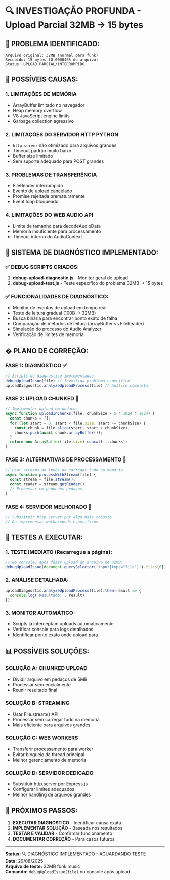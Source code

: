 # 🔍 INVESTIGAÇÃO PROFUNDA - Upload Parcial 32MB → 15 bytes

## 🚨 PROBLEMA IDENTIFICADO:
```
Arquivo original: 32MB (normal para funk)
Recebido: 15 bytes (0.000046% do arquivo)
Status: UPLOAD PARCIAL/INTERROMPIDO
```

## 🎯 POSSÍVEIS CAUSAS:

### 1. **LIMITAÇÕES DE MEMÓRIA**
- ArrayBuffer limitado no navegador
- Heap memory overflow  
- V8 JavaScript engine limits
- Garbage collection agressivo

### 2. **LIMITAÇÕES DO SERVIDOR HTTP PYTHON**
- `http.server` não otimizado para arquivos grandes
- Timeout padrão muito baixo
- Buffer size limitado
- Sem suporte adequado para POST grandes

### 3. **PROBLEMAS DE TRANSFERÊNCIA**
- FileReader interrompido
- Evento de upload cancelado
- Promise rejeitada prematuramente
- Event loop bloqueado

### 4. **LIMITAÇÕES DO WEB AUDIO API**
- Limite de tamanho para decodeAudioData
- Memoria insuficiente para processamento
- Timeout interno do AudioContext

## 🔬 SISTEMA DE DIAGNÓSTICO IMPLEMENTADO:

### ✅ DEBUG SCRIPTS CRIADOS:
1. **debug-upload-diagnostic.js** - Monitor geral de upload
2. **debug-upload-test.js** - Teste específico do problema 32MB → 15 bytes

### ✅ FUNCIONALIDADES DE DIAGNÓSTICO:
- Monitor de eventos de upload em tempo real
- Teste de leitura gradual (100B → 32MB)
- Busca binária para encontrar ponto exato de falha
- Comparação de métodos de leitura (arrayBuffer vs FileReader)
- Simulação do processo do Audio Analyzer
- Verificação de limites de memoria

## �️ PLANO DE CORREÇÃO:

### FASE 1: DIAGNÓSTICO ✅
```javascript
// Scripts de diagnóstico implementados
debugUploadIssue(file) // Investiga problema específico
uploadDiagnostic.analyzeUploadProcess(file) // Análise completa
```

### FASE 2: UPLOAD CHUNKED 🔄
```javascript
// Implementar upload em pedaços
async function uploadInChunks(file, chunkSize = 5 * 1024 * 1024) {
  const chunks = [];
  for (let start = 0; start < file.size; start += chunkSize) {
    const chunk = file.slice(start, start + chunkSize);
    chunks.push(await chunk.arrayBuffer());
  }
  return new ArrayBuffer(file.size).concat(...chunks);
}
```

### FASE 3: ALTERNATIVAS DE PROCESSAMENTO 🔄
```javascript
// Usar streams ao invés de carregar tudo na memória
async function processWithStream(file) {
  const stream = file.stream();
  const reader = stream.getReader();
  // Processar em pequenos pedaços
}
```

### FASE 4: SERVIDOR MELHORADO 🔄
```javascript
// Substituir http.server por algo mais robusto
// Ou implementar workarounds específicos
```

## 🎯 TESTES A EXECUTAR:

### 1. **TESTE IMEDIATO** (Recarregue a página):
```javascript
// No console, após fazer upload do arquivo de 32MB:
debugUploadIssue(document.querySelector('input[type="file"]').files[0])
```

### 2. **ANÁLISE DETALHADA**:
```javascript
uploadDiagnostic.analyzeUploadProcess(file).then(result => {
  console.log('Resultado:', result);
});
```

### 3. **MONITOR AUTOMÁTICO**:
- Scripts já interceptam uploads automaticamente
- Verificar console para logs detalhados
- Identificar ponto exato onde upload para

## 📊 POSSÍVEIS SOLUÇÕES:

### SOLUÇÃO A: CHUNKED UPLOAD
- Dividir arquivo em pedaços de 5MB
- Processar sequencialmente
- Reunir resultado final

### SOLUÇÃO B: STREAMING
- Usar File.stream() API
- Processar sem carregar tudo na memoria
- Mais eficiente para arquivos grandes

### SOLUÇÃO C: WEB WORKERS
- Transferir processamento para worker
- Evitar bloqueio da thread principal
- Melhor gerenciamento de memoria

### SOLUÇÃO D: SERVIDOR DEDICADO
- Substituir http.server por Express.js
- Configurar limites adequados
- Melhor handling de arquivos grandes

## 🎯 PRÓXIMOS PASSOS:

1. **EXECUTAR DIAGNÓSTICO** - Identificar causa exata
2. **IMPLEMENTAR SOLUÇÃO** - Baseada nos resultados
3. **TESTAR E VALIDAR** - Confirmar funcionamento
4. **DOCUMENTAR CORREÇÃO** - Para casos futuros

---
**Status:** 🔍 DIAGNÓSTICO IMPLEMENTADO - AGUARDANDO TESTE  
**Data:** 29/08/2025  
**Arquivo de teste:** 32MB funk music  
**Comando:** `debugUploadIssue(file)` no console após upload
